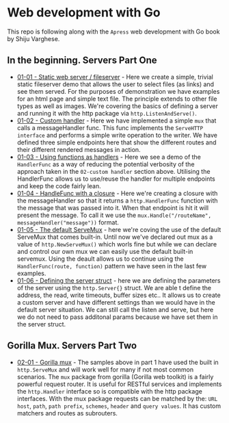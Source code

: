 # Web development with Go 

This repo is following along with the `Apress` web development with Go book by Shiju Varghese.

## In the beginning. Servers Part One

- [01-01 - Static web server / fileserver](01-servers-part-one/01-01-staticweb) - Here we create a simple, trivial static fileserver demo that allows the user to select files (as links) and see them served. For the purposes of demonstration we have examples for an html page and simple text file. The principle extends to other file types as well as images. We're covering the basics of defining a server and running it with the http package via `http.ListenAndServe()`. 
- [01-02 - Custom handler](/01-servers-part-one/01-02-customHandler) - Here we have implemented a simple `mux` that calls a messageHandler func. This func implements the `ServeHTTP interface` and performs a simple write operation to the writer. We have defined three simple endpoints here that show the different routes and their different rendered messages in action. 
- [01-03 - Using functions as handlers](/01-servers-part-one/01-03-funcHandler) - Here we see a demo of the `HandlerFunc` as a way of reducing the potential verbosity of the approach taken in the `02-custom handler` section above. Utilising the HandlerFunc allows us to use/reuse the handler for multiple endpoints and keep the code fairly lean.  
- [01-04 - HandleFunc with a closure](/01-servers-part-one/01-04-handleFuncWithClosure) - Here we're creating a closure with the messageHandler so that it returns a `http.HandlerFunc` function with the message that was passed into it. When that endpoint is hit it will present the message. To call it we use the `mux.Handle("/routeName", messageHandler("message"))` format. 
- [01-05 - The default ServeMux](/01-servers-part-one/01-05-defaultServeMux) - here we're coving the use of the default ServeMux that comes built-in. Until now we've declared out mux as a value of `http.NewServeMux()` which worls fine but while we can declare and control our own mux we can easily use the default built-in servemux. Using the deault allows us to continue using the `HandlerFunc(route, function)` pattern we have seen in the last few examples.
- [01-06 - Defining the server struct](/01-servers-part-one/01-06-serverStruct) - here we are defining the parameters of the server using the `http.Server{}` struct. We are able t define the address, the read, write timeouts, buffer sizes etc.. It allows us to create a custom server and have different settings than we would have in the default server situation. We can still call the listen and serve, but here we do not need to pass additonal params because we have set them in the server struct.

## Gorilla Mux. Servers Part Two

- [02-01 - Gorilla mux](/01-servers-part-two/02-01-gorillaMux) - The samples above in part 1 have used the built in `http.ServeMux` and will work well for many if not most common scenarios. The `mux` package from gorilla (Gorilla web toolkit) is a fairly powerful request router. It is useful for RESTful services and implements the `http.Handler` interface so is compatible with the http package interfaces. With the mux package requests can be matched by the: `URL host`, `path`, `path prefix`, `schemes`, `header` and `query values`. It has custom matchers and routes as subrouters.   

